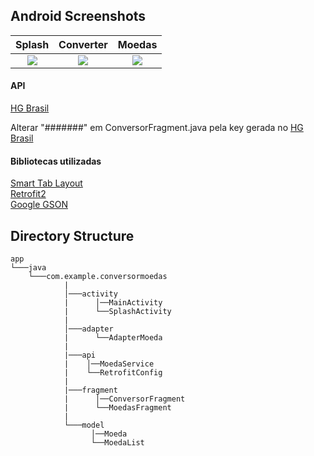## Android Screenshots

  Splash                 |   Converter        |  Moedas
:-------------------------:|:-------------------------:|:-------------------------:
![](https://i.imgur.com/YUtvafi.jpg)|![](https://i.imgur.com/WBqODui.jpg)|![](https://i.imgur.com/GjJclde.jpg)

#### API
[HG Brasil](https://console.hgbrasil.com/documentation/finance)
<br />

Alterar "#######" em ConversorFragment.java pela key gerada no [HG Brasil](https://console.hgbrasil.com/documentation/finance)


#### Bibliotecas utilizadas
[Smart Tab Layout](https://github.com/ogaclejapan/SmartTabLayout)<br />
[Retrofit2](https://square.github.io/retrofit)<br />
[Google GSON](https://github.com/google/gson)


## Directory Structure
```
app
└───java
    └───com.example.conversormoedas
            |
            │───activity
            |      │──MainActivity
            |      └──SplashActivity
            |
            │───adapter
            |      └──AdapterMoeda
            |
            |───api
            |    │──MoedaService
            |    └──RetrofitConfig
            |
            |───fragment
            |      │──ConversorFragment
            |      └──MoedasFragment
            |
            └───model
                  │──Moeda
                  └──MoedaList

```
